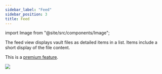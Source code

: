 ```yaml
---
sidebar_label: "Feed"
sidebar_position: 3
title: Feed
---
```


import Image from "@site/src/components/Image";

The feed view displays vault files as detailed items in a list. Items include a short display of the file content.

This is a [premium feature](/docs/premium/).

<Image src="views/img/feed-view.png"/>
